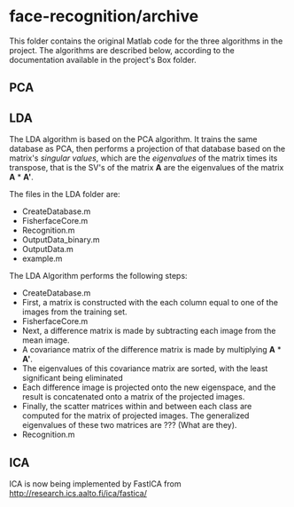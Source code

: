 # face-recognition/archive

This folder contains the original Matlab code for the three algorithms in the project. The algorithms are described below, according to the documentation available in the project's Box folder.

## PCA

## LDA

The LDA algorithm is based on the PCA algorithm. It trains the same database as PCA, then performs a projection of that database based on the matrix's _singular values_, which are the _eigenvalues_ of the matrix times its transpose, that is the SV's of the matrix __A__ are the eigenvalues of the matrix __A__ * __A'__.

The files in the LDA folder are:

 - CreateDatabase.m
 - FisherfaceCore.m
 - Recognition.m
 - OutputData_binary.m
 - OutputData.m
 - example.m

The LDA Algorithm performs the following steps:

 - CreateDatabase.m
  - First, a matrix is constructed with the each column equal to one of the images from the training set.
 - FisherfaceCore.m
  - Next, a difference matrix is made by subtracting each image from the mean image.
  - A covariance matrix of the difference matrix is made by multiplying __A__ * __A'__.
  - The eigenvalues of this covariance matrix are sorted, with the least significant being eliminated
  - Each difference image is projected onto the new eigenspace, and the result is concatenated onto a matrix of the projected images.
  - Finally, the scatter matrices within and between each class are computed for the matrix of projected images. The generalized eigenvalues of these two matrices are ??? (What are they).
 - Recognition.m

## ICA

ICA is now being implemented by FastICA from http://research.ics.aalto.fi/ica/fastica/
